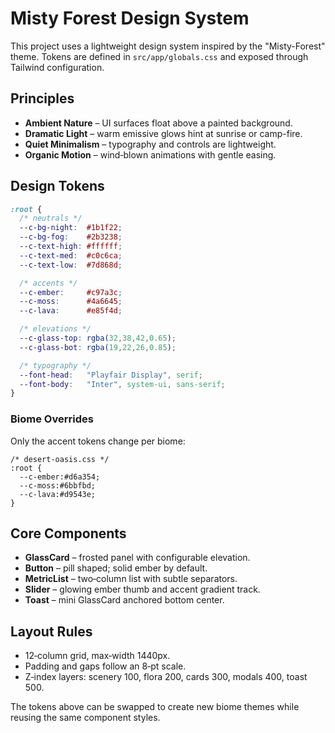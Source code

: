 # Misty Forest Design System

This project uses a lightweight design system inspired by the "Misty-Forest" theme. Tokens are defined in `src/app/globals.css` and exposed through Tailwind configuration.

## Principles
- **Ambient Nature** – UI surfaces float above a painted background.
- **Dramatic Light** – warm emissive glows hint at sunrise or camp-fire.
- **Quiet Minimalism** – typography and controls are lightweight.
- **Organic Motion** – wind‑blown animations with gentle easing.

## Design Tokens
```css
:root {
  /* neutrals */
  --c-bg-night:  #1b1f22;
  --c-bg-fog:    #2b3238;
  --c-text-high: #ffffff;
  --c-text-med:  #c0c6ca;
  --c-text-low:  #7d868d;

  /* accents */
  --c-ember:     #c97a3c;
  --c-moss:      #4a6645;
  --c-lava:      #e85f4d;

  /* elevations */
  --c-glass-top: rgba(32,38,42,0.65);
  --c-glass-bot: rgba(19,22,26,0.85);

  /* typography */
  --font-head:   "Playfair Display", serif;
  --font-body:   "Inter", system-ui, sans-serif;
}
```

### Biome Overrides
Only the accent tokens change per biome:
```
/* desert-oasis.css */
:root {
  --c-ember:#d6a354;
  --c-moss:#6bbfbd;
  --c-lava:#d9543e;
}
```

## Core Components
- **GlassCard** – frosted panel with configurable elevation.
- **Button** – pill shaped; solid ember by default.
- **MetricList** – two‑column list with subtle separators.
- **Slider** – glowing ember thumb and accent gradient track.
- **Toast** – mini GlassCard anchored bottom center.

## Layout Rules
- 12‑column grid, max‑width 1440px.
- Padding and gaps follow an 8‑pt scale.
- Z‑index layers: scenery 100, flora 200, cards 300, modals 400, toast 500.

The tokens above can be swapped to create new biome themes while reusing the same component styles.
